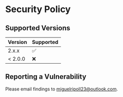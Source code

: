 # Security Policy

## Supported Versions

| Version   | Supported          |
| --------- | ------------------ |
| 2.x.x     | :white_check_mark: |
| < 2.0.0   | :x:                |

## Reporting a Vulnerability

Please email findings to miguelripoll23@outlook.com.
